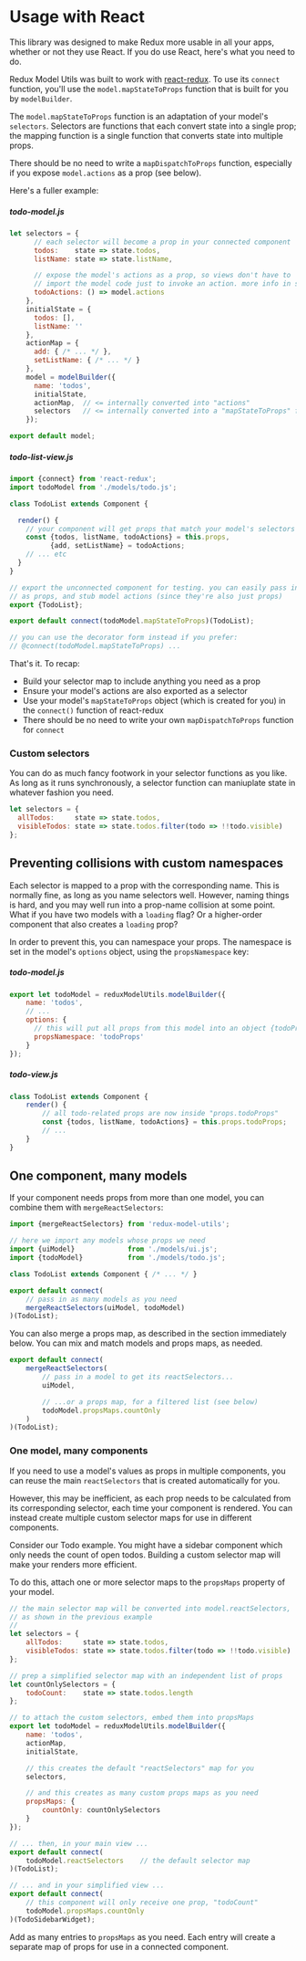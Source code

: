 # Usage with React

This library was designed to make Redux more usable in all your apps, whether or
not they use React. If you do use React, here's what you need to do.

Redux Model Utils was built to work with [react-redux](https://github.com/rackt/react-redux/). 
To use its `connect` function, you'll use the `model.mapStateToProps` function that is
built for you by `modelBuilder`.

The `model.mapStateToProps` function is an adaptation of your model's `selectors`.
Selectors are functions that each convert state into a single prop; the mapping function
is a single function that converts state into multiple props.

There should be no need to write a `mapDispatchToProps` function,
especially if you expose `model.actions` as a prop (see below).

Here's a fuller example:

##### todo-model.js
```javascript
let selectors = {
      // each selector will become a prop in your connected component
      todos:    state => state.todos,
      listName: state => state.listName,

      // expose the model's actions as a prop, so views don't have to
      // import the model code just to invoke an action. more info in selectors.md
      todoActions: () => model.actions
    },
    initialState = {
      todos: [],
      listName: ''
    },
    actionMap = {
      add: { /* ... */ },
      setListName: { /* ... */ }
    },
    model = modelBuilder({
      name: 'todos',
      initialState,
      actionMap,  // <= internally converted into "actions"
      selectors   // <= internally converted into a "mapStateToProps" function
    });

export default model;    
```
##### todo-list-view.js
```javascript
import {connect} from 'react-redux';
import todoModel from './models/todo.js';

class TodoList extends Component {

  render() {
    // your component will get props that match your model's selectors
    const {todos, listName, todoActions} = this.props,
          {add, setListName} = todoActions;
    // ... etc
  }
}

// export the unconnected component for testing. you can easily pass in model data
// as props, and stub model actions (since they're also just props)
export {TodoList};

export default connect(todoModel.mapStateToProps)(TodoList);

// you can use the decorator form instead if you prefer:
// @connect(todoModel.mapStateToProps) ...
```

That's it. To recap:

* Build your selector map to include anything you need as a prop
* Ensure your model's actions are also exported as a selector
* Use your model's `mapStateToProps` object (which is created for you) in the `connect()` function of react-redux
* There should be no need to write your own `mapDispatchToProps` function for `connect`

### Custom selectors

You can do as much fancy footwork in your selector functions as you like.
As long as it runs synchronously, a selector function can maniuplate state
in whatever fashion you need.

```javascript
let selectors = {
  allTodos:     state => state.todos,
  visibleTodos: state => state.todos.filter(todo => !!todo.visible)
};
```

## Preventing collisions with custom namespaces

Each selector is mapped to a prop with the corresponding name. This is normally fine, as long
as you name selectors well. However, naming things is hard, and you may well run into a prop-name collision at some point. What if you have two models with a `loading` flag? Or
a higher-order component that also creates a `loading` prop?

In order to prevent this, you can namespace your props.
The namespace is set in the model's `options` object, using the `propsNamespace` key:

##### todo-model.js
```js
export let todoModel = reduxModelUtils.modelBuilder({
    name: 'todos',
    // ...
    options: {
      // this will put all props from this model into an object {todoProps}
      propsNamespace: 'todoProps'
    }
});
```

##### todo-view.js
```javascript
class TodoList extends Component {
    render() {
        // all todo-related props are now inside "props.todoProps"
        const {todos, listName, todoActions} = this.props.todoProps;
        // ...
    }
}
```


## One component, many models

If your component needs props from more than one model, you can combine them with
`mergeReactSelectors`:

```javascript
import {mergeReactSelectors} from 'redux-model-utils';

// here we import any models whose props we need
import {uiModel}             from './models/ui.js';
import {todoModel}           from './models/todo.js';

class TodoList extends Component { /* ... */ }

export default connect(
    // pass in as many models as you need
    mergeReactSelectors(uiModel, todoModel)
)(TodoList);
```

You can also merge a props map, as described in the section
immediately below. You can mix and match models and props
maps, as needed.

```javascript
export default connect(
    mergeReactSelectors(
        // pass in a model to get its reactSelectors...
        uiModel,

        // ...or a props map, for a filtered list (see below)
        todoModel.propsMaps.countOnly
    )
)(TodoList);
```

### One model, many components

If you need to use a model's values as props in multiple components,
you can reuse the main `reactSelectors` that is created automatically
for you.

However, this may be inefficient, as each prop needs to be calculated
from its corresponding selector, each time your component is rendered.
You can instead create multiple custom selector maps for use
in different components.

Consider our Todo example. You might have a sidebar component which
only needs the count of open todos. Building a custom selector map
will make your renders more efficient.

To do this, attach one or more selector maps to the `propsMaps`
property of your model.


```javascript
// the main selector map will be converted into model.reactSelectors,
// as shown in the previous example
//
let selectors = {
    allTodos:     state => state.todos,
    visibleTodos: state => state.todos.filter(todo => !!todo.visible)
};

// prep a simplified selector map with an independent list of props
let countOnlySelectors = {
    todoCount:    state => state.todos.length
};

// to attach the custom selectors, embed them into propsMaps
export let todoModel = reduxModelUtils.modelBuilder({
    name: 'todos',
    actionMap,
    initialState,

    // this creates the default "reactSelectors" map for you
    selectors,

    // and this creates as many custom props maps as you need
    propsMaps: {
        countOnly: countOnlySelectors
    }
});

// ... then, in your main view ...
export default connect(
    todoModel.reactSelectors    // the default selector map
)(TodoList);

// ... and in your simplified view ...
export default connect(
    // this component will only receive one prop, "todoCount"
    todoModel.propsMaps.countOnly
)(TodoSidebarWidget);
```

Add as many entries to `propsMaps` as you need. Each entry will
create a separate map of props for use in a connected component.